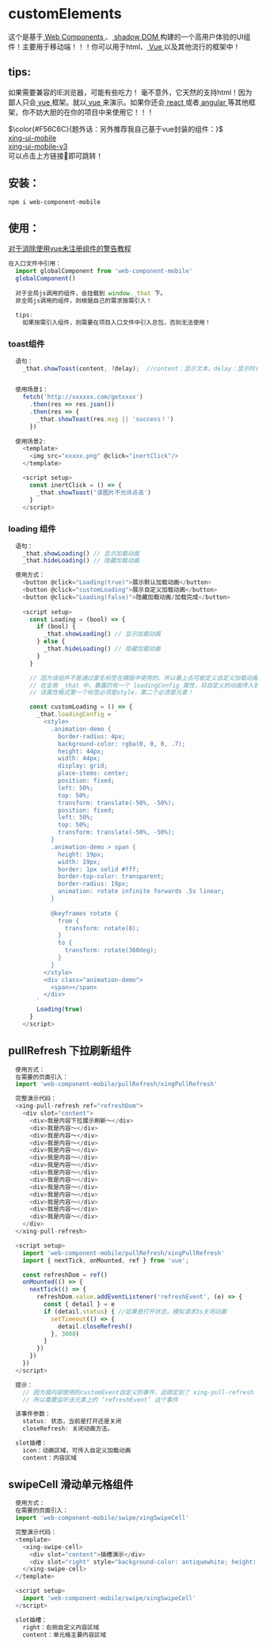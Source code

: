 # customElements
这个是基于[ Web Components ](https://developer.mozilla.org/zh-CN/docs/Web/Web_Components)、[ shadow DOM ](https://developer.mozilla.org/zh-CN/docs/Web/Web_Components/Using_shadow_DOM)构建的一个高用户体验的UI组件！主要用于移动端！！！你可以用于html、[ Vue ](https://cn.vuejs.org/)以及其他流行的框架中！

## tips:
如果需要兼容的IE浏览器，可能有些吃力！
毫不意外，它天然的支持html！因为鄙人只会[ vue ](https://cn.vuejs.org/)框架。就以[ vue ](https://cn.vuejs.org/)来演示。如果你还会[ react ](https://reactjs.org/)或者[ angular ](https://angular.cn/)等其他框架，你不妨大胆的在你的项目中来使用它！！！

$\color{#F56C6C}{题外话：另外推荐我自己基于vue封装的组件：}$ <br>
[xing-ui-mobile](https://www.npmjs.com/package/xing-ui-mobile) <br>
[xing-ui-mobile-v3](https://www.npmjs.com/package/xing-ui-mobile-v3) <br> 
可以点击上方链接🔗即可跳转！


## 安装：
  ```
  npm i web-component-mobile
  ```

## 使用：
  [对于消除使用vue未注册组件的警告教程](https://cn.vuejs.org/guide/extras/web-components.html#using-custom-elements-in-vue)
  ```javascript
  在入口文件中引用：
    import globalComponent from 'web-component-mobile'
    globalComponent()
    
    对于全局js调用的组件，会挂载到 window._that 下。
    非全局js调用的组件，则根据自己的需求按需引入！

    tips:
      如果按需引入组件，则需要在项目入口文件中引入总包，否则无法使用！
  ```
### toast组件
  ```javascript
    语句：
      _that.showToast(content, ?delay);  //content：显示文本。delay：显示时长，默认2000ms


    使用场景1：
      fetch('http://xxxxxx.com/getxxxx')
        .then(res => res.json())
        .then(res => {
          _that.showToast(res.msg || 'success！')
        })
        
    使用场景2:
      <template>
        <img src="xxxxx.png" @click="inertClick"/>
      </template>

      <script setup>
        const inertClick = () => {
          _that.showToast('该图片不允许点击')
        }
      </script>
  ```
### loading 组件
  ``` javascript
    语句：
      _that.showLoading() // 显示加载动画
      _that.hideLoading() // 隐藏加载动画

    使用方式：
      <button @click="Loading(true)">展示默认加载动画</button>
      <button @click="customLoading">展示自定义加载动画</button>
      <button @click="Loading(false)">隐藏加载动画/加载完成</button>   
      
      <script setup>
        const Loading = (bool) => {
          if (bool) {
            _that.showLoading() // 显示加载动画
          } else {
            _that.hideLoading() // 隐藏加载动画
          }
        }

        // 因为该组件不是通过匿名标签在模版中使用的。所以看上去可能定义自定义加载动画有点麻烦
        // 在全局 _that 中，暴露的有一个 loadingConfig 属性，将自定义的动画传入到该属性中
        // 该属性格式第一个标签必须是style，第二个必须是元素！

        const customLoading = () => {
          _that.loadingConfig = `
            <style>
              .animation-demo {
                border-radius: 4px;
                background-color: rgba(0, 0, 0, .7);
                height: 44px;
                width: 44px;
                display: grid;
                place-items: center;
                position: fixed;
                left: 50%;
                top: 50%;
                transform: translate(-50%, -50%);
                position: fixed;
                left: 50%;
                top: 50%;
                transform: translate(-50%, -50%);
              }
              .animation-demo > span {
                height: 19px;
                width: 19px;
                border: 1px solid #fff;
                border-top-color: transparent;
                border-radius: 19px;
                animation: rotate infinite forwards .5s linear;
              }
              
              @keyframes rotate {
                from {
                  transform: rotate(0);
                }
                to {
                  transform: rotate(360deg);
                }
              }
            </style>
            <div class="animation-demo">
              <span></span>
            </div>
          `
          Loading(true)
        }
      </script>
  ```

## pullRefresh 下拉刷新组件
  ```javascript
    使用方式：
    在需要的页面引入：
    import 'web-component-mobile/pullRefresh/xingPullRefresh'

    完整演示代码：
    <xing-pull-refresh ref="refreshDom">
      <div slot="content">
        <div>我是内容下拉展示刷新～</div>
        <div>我是内容～</div>
        <div>我是内容～</div>
        <div>我是内容～</div>
        <div>我是内容～</div>
        <div>我是内容～</div>
        <div>我是内容～</div>
        <div>我是内容～</div>
        <div>我是内容～</div>
        <div>我是内容～</div>
        <div>我是内容～</div>
        <div>我是内容～</div>
        <div>我是内容～</div>
        <div>我是内容～</div>
      </div>
    </xing-pull-refresh>

    <script setup>
      import 'web-component-mobile/pullRefresh/xingPullRefresh'
      import { nextTick, onMounted, ref } from 'vue';

      const refreshDom = ref()
      onMounted(() => {
        nextTick(() => {
          refreshDom.value.addEventListener('refreshEvent', (e) => {
            const { detail } = e
            if (detail.status) { //如果是打开状态，模拟请求3s关闭动画
              setTimeout(() => {
                detail.closeRefresh()
              }, 3000)
            }
          })
        })
      })
    </script>

    提示：
      // 因为我内部使用的customEvent自定义的事件，且绑定到了 xing-pull-refresh 这个 元素上。
      // 所以需要监听该元素上的 ‘refreshEvent’ 这个事件

    该事件参数：
      status: 状态，当前是打开还是关闭
      closeRefresh: 关闭动画方法。

    slot插槽：
      icon：动画区域，可传入自定义加载动画
      content：内容区域
  ```

## swipeCell 滑动单元格组件
  ```javascript
    使用方式：
    在需要的页面引入：
    import 'web-component-mobile/swipe/xingSwipeCell'

    完整演示代码：
    <template>
      <xing-swipe-cell>
        <div slot="content">插槽演示</div>
        <div slot="right" style="background-color: antiquewhite; height: 100%;">我是自定义内容</div>
      </xing-swipe-cell>
    </template>

    <script setup>
      import 'web-component-mobile/swipe/xingSwipeCell'
    </script>

    slot插槽：
      right：右侧自定义内容区域
      content：单元格主要内容区域
  ```

